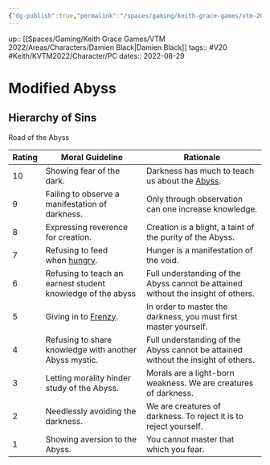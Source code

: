 ```yaml
---
{"dg-publish":true,"permalink":"/spaces/gaming/keith-grace-games/vtm-2022/areas/notes/modified-road-of-the-abyss/","dgHomeLink":true,"dgPassFrontmatter":true}
---
```


up:: [[Spaces/Gaming/Keith Grace Games/VTM 2022/Areas/Characters/Damien Black|Damien Black]]
tags:: #V20 #Keith/KVTM2022/Character/PC 
dates:: 2022-08-29

# Modified Abyss
## Hierarchy of Sins

Road of the Abyss

| Rating | Moral Guideline                                                                                | Rationale                                                                                                     |
| ------ | ---------------------------------------------------------------------------------------------- | ------------------------------------------------------------------------------------------------------------- |
| 10     | Showing fear of the dark.                                                                      | Darkness has much to teach us about the [Abyss](https://whitewolf.fandom.com/wiki/Abyss_(VTM) "Abyss (VTM)"). |
| 9      | Failing to observe a manifestation of darkness.                                                | Only through observation can one increase knowledge.                                                          |
| 8      | Expressing reverence for creation.                                                             | Creation is a blight, a taint of the purity of the Abyss.                                                     |
| 7      | Refusing to feed when [hungry](https://whitewolf.fandom.com/wiki/Hunger_(VTM) "Hunger (VTM)"). | Hunger is a manifestation of the void.                                                                        |
| 6      | Refusing to teach an earnest student knowledge of the abyss                                    | Full understanding of the Abyss cannot be attained without the insight of others.                                                                                                              |
| 5      | Giving in to [Frenzy](https://whitewolf.fandom.com/wiki/Frenzy_(VTM) "Frenzy (VTM)").          | In order to master the darkness, you must first master yourself.                                              |
| 4      | Refusing to share knowledge with another Abyss mystic.                                         | Full understanding of the Abyss cannot be attained without the insight of others.                             |
| 3      | Letting morality hinder study of the Abyss.                                                    | Morals are a light-born weakness. We are creatures of darkness.                                               |
| 2      | Needlessly avoiding the darkness.                                                              | We are creatures of darkness. To reject it is to reject yourself.                                             |
| 1      | Showing aversion to the Abyss.                                                                 | You cannot master that which you fear.                                                                        |
